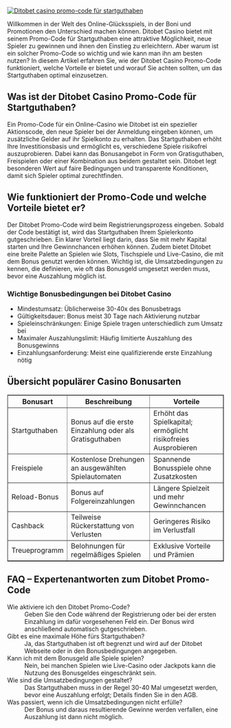 [![Ditobet casino promo-code für startguthaben](https://123-caf.pages.dev/gitsignup.png)](https://vrmoo.ru/Bt82HjjY)

<div> <p>Willkommen in der Welt des Online-Glücksspiels, in der Boni und Promotionen den Unterschied machen können. Ditobet Casino bietet mit seinem Promo-Code für Startguthaben eine attraktive Möglichkeit, neue Spieler zu gewinnen und ihnen den Einstieg zu erleichtern. Aber warum ist ein solcher Promo-Code so wichtig und wie kann man ihn am besten nutzen? In diesem Artikel erfahren Sie, wie der Ditobet Casino Promo-Code funktioniert, welche Vorteile er bietet und worauf Sie achten sollten, um das Startguthaben optimal einzusetzen.</p>  <h2>Was ist der Ditobet Casino Promo-Code für Startguthaben?</h2> <p>Ein Promo-Code für ein Online-Casino wie Ditobet ist ein spezieller Aktionscode, den neue Spieler bei der Anmeldung eingeben können, um zusätzliche Gelder auf ihr Spielkonto zu erhalten. Das Startguthaben erhöht Ihre Investitionsbasis und ermöglicht es, verschiedene Spiele risikofrei auszuprobieren. Dabei kann das Bonusangebot in Form von Gratisguthaben, Freispielen oder einer Kombination aus beidem gestaltet sein. Ditobet legt besonderen Wert auf faire Bedingungen und transparente Konditionen, damit sich Spieler optimal zurechtfinden.</p>  <h2>Wie funktioniert der Promo-Code und welche Vorteile bietet er?</h2> <p>Der Ditobet Promo-Code wird beim Registrierungsprozess eingeben. Sobald der Code bestätigt ist, wird das Startguthaben Ihrem Spielerkonto gutgeschrieben. Ein klarer Vorteil liegt darin, dass Sie mit mehr Kapital starten und Ihre Gewinnchancen erhöhen können. Zudem bietet Ditobet eine breite Palette an Spielen wie Slots, Tischspiele und Live-Casino, die mit dem Bonus genutzt werden können. Wichtig ist, die Umsatzbedingungen zu kennen, die definieren, wie oft das Bonusgeld umgesetzt werden muss, bevor eine Auszahlung möglich ist.</p>  <h3>Wichtige Bonusbedingungen bei Ditobet Casino</h3> <ul>   <li>Mindestumsatz: Üblicherweise 30-40x des Bonusbetrags</li>   <li>Gültigkeitsdauer: Bonus meist 30 Tage nach Aktivierung nutzbar</li>   <li>Spieleinschränkungen: Einige Spiele tragen unterschiedlich zum Umsatz bei</li>   <li>Maximaler Auszahlungslimit: Häufig limitierte Auszahlung des Bonusgewinns</li>   <li>Einzahlungsanforderung: Meist eine qualifizierende erste Einzahlung nötig</li> </ul>  <h2>Übersicht populärer Casino Bonusarten</h2> <table border="1" cellpadding="5" cellspacing="0">   <thead>     <tr>       <th>Bonusart</th>       <th>Beschreibung</th>       <th>Vorteile</th>     </tr>   </thead>   <tbody>     <tr>       <td>Startguthaben</td>       <td>Bonus auf die erste Einzahlung oder als Gratisguthaben</td>       <td>Erhöht das Spielkapital; ermöglicht risikofreies Ausprobieren</td>     </tr>     <tr>       <td>Freispiele</td>       <td>Kostenlose Drehungen an ausgewählten Spielautomaten</td>       <td>Spannende Bonusspiele ohne Zusatzkosten</td>     </tr>     <tr>       <td>Reload-Bonus</td>       <td>Bonus auf Folgereinzahlungen</td>       <td>Längere Spielzeit und mehr Gewinnchancen</td>     </tr>     <tr>       <td>Cashback</td>       <td>Teilweise Rückerstattung von Verlusten</td>       <td>Geringeres Risiko im Verlustfall</td>     </tr>     <tr>       <td>Treueprogramm</td>       <td>Belohnungen für regelmäßiges Spielen</td>       <td>Exklusive Vorteile und Prämien</td>     </tr>   </tbody> </table>  <h2>FAQ – Expertenantworten zum Ditobet Promo-Code</h2> <dl>   <dt>Wie aktiviere ich den Ditobet Promo-Code?</dt>   <dd>Geben Sie den Code während der Registrierung oder bei der ersten Einzahlung im dafür vorgesehenen Feld ein. Der Bonus wird anschließend automatisch gutgeschrieben.</dd>    <dt>Gibt es eine maximale Höhe fürs Startguthaben?</dt>   <dd>Ja, das Startguthaben ist oft begrenzt und wird auf der Ditobet Webseite oder in den Bonusbedingungen angegeben.</dd>    <dt>Kann ich mit dem Bonusgeld alle Spiele spielen?</dt>   <dd>Nein, bei manchen Spielen wie Live-Casino oder Jackpots kann die Nutzung des Bonusgeldes eingeschränkt sein.</dd>    <dt>Wie sind die Umsatzbedingungen gestaltet?</dt>   <dd>Das Startguthaben muss in der Regel 30-40 Mal umgesetzt werden, bevor eine Auszahlung erfolgt; Details finden Sie in den AGB.</dd>    <dt>Was passiert, wenn ich die Umsatzbedingungen nicht erfülle?</dt>   <dd>Der Bonus und daraus resultierende Gewinne werden verfallen, eine Auszahlung ist dann nicht möglich.</dd> </dl> </div>